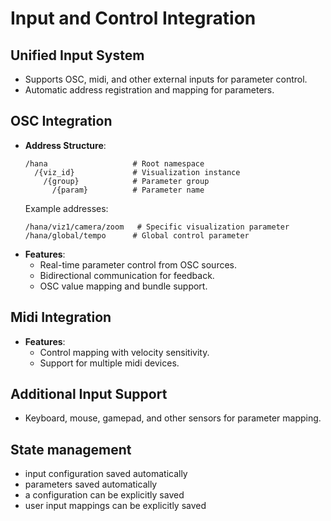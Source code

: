 # Input and Control Integration
## Unified Input System
- Supports OSC, midi, and other external inputs for parameter control.
- Automatic address registration and mapping for parameters.
## OSC Integration
- **Address Structure**:
  ```
  /hana                   # Root namespace
    /{viz_id}             # Visualization instance
      /{group}            # Parameter group
        /{param}          # Parameter name
  ```
  Example addresses:
  ```
  /hana/viz1/camera/zoom   # Specific visualization parameter
  /hana/global/tempo      # Global control parameter
  ```
- **Features**:
    - Real-time parameter control from OSC sources.
    - Bidirectional communication for feedback.
    - OSC value mapping and bundle support.
## Midi Integration
- **Features**:
    - Control mapping with velocity sensitivity.
    - Support for multiple midi devices.
## Additional Input Support
- Keyboard, mouse, gamepad, and other sensors for parameter mapping.
## State management
- input configuration saved automatically
- parameters saved automatically
- a configuration can be explicitly saved
- user input mappings can be explicitly saved
